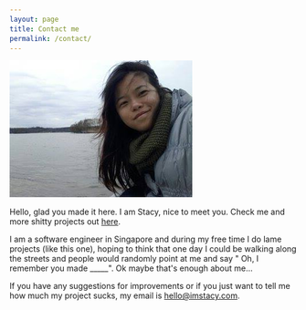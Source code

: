 ```yaml
---
layout: page
title: Contact me
permalink: /contact/
---
```


<img id="profile" src="/assets/stacy.jpg">

Hello, glad you made it here. I am Stacy, nice to meet you. Check me and more shitty projects out <a href="https://imstacy.com">here</a>.

I am a software engineer in Singapore and during my free time I do lame projects (like this one), hoping to think that one day I could be walking along the streets and people would randomly point at me and say " Oh, I remember you made _____". Ok maybe that's enough about me...


If you have any suggestions for improvements or if you just want to tell me how much my project sucks, my email is <a href="hello@imstacy.com">hello@imstacy.com</a>.